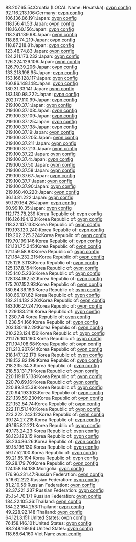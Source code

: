 88.207.65.54:Croatia (LOCAL Name: Hrvatska): [ovpn config](vpn/88_207_65_54.ovpn)  
92.116.213.106:Germany: [ovpn config](vpn/92_116_213_106.ovpn)  
106.136.86.191:Japan: [ovpn config](vpn/106_136_86_191.ovpn)  
118.156.41.53:Japan: [ovpn config](vpn/118_156_41_53.ovpn)  
118.16.60.156:Japan: [ovpn config](vpn/118_16_60_156.ovpn)  
118.241.139.98:Japan: [ovpn config](vpn/118_241_139_98.ovpn)  
118.86.74.219:Japan: [ovpn config](vpn/118_86_74_219.ovpn)  
118.87.218.81:Japan: [ovpn config](vpn/118_87_218_81.ovpn)  
123.48.74.83:Japan: [ovpn config](vpn/123_48_74_83.ovpn)  
124.211.173.232:Japan: [ovpn config](vpn/124_211_173_232.ovpn)  
126.224.129.106:Japan: [ovpn config](vpn/126_224_129_106.ovpn)  
126.79.39.206:Japan: [ovpn config](vpn/126_79_39_206.ovpn)  
133.218.198.95:Japan: [ovpn config](vpn/133_218_198_95.ovpn)  
153.166.128.117:Japan: [ovpn config](vpn/153_166_128_117.ovpn)  
160.86.148.148:Japan: [ovpn config](vpn/160_86_148_148.ovpn)  
180.31.33.141:Japan: [ovpn config](vpn/180_31_33_141.ovpn)  
183.180.98.222:Japan: [ovpn config](vpn/183_180_98_222.ovpn)  
202.177.110.99:Japan: [ovpn config](vpn/202_177_110_99.ovpn)  
219.100.37.1:Japan: [ovpn config](vpn/219_100_37_1.ovpn)  
219.100.37.108:Japan: [ovpn config](vpn/219_100_37_108.ovpn)  
219.100.37.109:Japan: [ovpn config](vpn/219_100_37_109.ovpn)  
219.100.37.125:Japan: [ovpn config](vpn/219_100_37_125.ovpn)  
219.100.37.138:Japan: [ovpn config](vpn/219_100_37_138.ovpn)  
219.100.37.19:Japan: [ovpn config](vpn/219_100_37_19.ovpn)  
219.100.37.205:Japan: [ovpn config](vpn/219_100_37_205.ovpn)  
219.100.37.211:Japan: [ovpn config](vpn/219_100_37_211.ovpn)  
219.100.37.213:Japan: [ovpn config](vpn/219_100_37_213.ovpn)  
219.100.37.22:Japan: [ovpn config](vpn/219_100_37_22.ovpn)  
219.100.37.4:Japan: [ovpn config](vpn/219_100_37_4.ovpn)  
219.100.37.50:Japan: [ovpn config](vpn/219_100_37_50.ovpn)  
219.100.37.58:Japan: [ovpn config](vpn/219_100_37_58.ovpn)  
219.100.37.67:Japan: [ovpn config](vpn/219_100_37_67.ovpn)  
219.100.37.7:Japan: [ovpn config](vpn/219_100_37_7.ovpn)  
219.100.37.90:Japan: [ovpn config](vpn/219_100_37_90.ovpn)  
219.160.40.220:Japan: [ovpn config](vpn/219_160_40_220.ovpn)  
36.13.81.222:Japan: [ovpn config](vpn/36_13_81_222.ovpn)  
59.129.164.26:Japan: [ovpn config](vpn/59_129_164_26.ovpn)  
60.99.10.35:Japan: [ovpn config](vpn/60_99_10_35.ovpn)  
112.173.78.239:Korea Republic of: [ovpn config](vpn/112_173_78_239.ovpn)  
116.126.194.123:Korea Republic of: [ovpn config](vpn/116_126_194_123.ovpn)  
118.32.107.133:Korea Republic of: [ovpn config](vpn/118_32_107_133.ovpn)  
119.193.120.240:Korea Republic of: [ovpn config](vpn/119_193_120_240.ovpn)  
119.202.225.224:Korea Republic of: [ovpn config](vpn/119_202_225_224.ovpn)  
119.70.199.146:Korea Republic of: [ovpn config](vpn/119_70_199_146.ovpn)  
121.131.75.245:Korea Republic of: [ovpn config](vpn/121_131_75_245.ovpn)  
121.159.58.83:Korea Republic of: [ovpn config](vpn/121_159_58_83.ovpn)  
121.184.232.215:Korea Republic of: [ovpn config](vpn/121_184_232_215.ovpn)  
125.128.3.113:Korea Republic of: [ovpn config](vpn/125_128_3_113.ovpn)  
125.137.8.154:Korea Republic of: [ovpn config](vpn/125_137_8_154.ovpn)  
125.140.5.236:Korea Republic of: [ovpn config](vpn/125_140_5_236.ovpn)  
128.134.162.52:Korea Republic of: [ovpn config](vpn/128_134_162_52.ovpn)  
175.207.152.93:Korea Republic of: [ovpn config](vpn/175_207_152_93.ovpn)  
180.64.36.183:Korea Republic of: [ovpn config](vpn/180_64_36_183.ovpn)  
180.66.101.62:Korea Republic of: [ovpn config](vpn/180_66_101_62.ovpn)  
182.214.132.226:Korea Republic of: [ovpn config](vpn/182_214_132_226.ovpn)  
183.106.27.247:Korea Republic of: [ovpn config](vpn/183_106_27_247.ovpn)  
1.229.183.219:Korea Republic of: [ovpn config](vpn/1_229_183_219.ovpn)  
1.230.7.4:Korea Republic of: [ovpn config](vpn/1_230_7_4.ovpn)  
1.238.54.166:Korea Republic of: [ovpn config](vpn/1_238_54_166.ovpn)  
203.130.182.29:Korea Republic of: [ovpn config](vpn/203_130_182_29.ovpn)  
210.223.124.156:Korea Republic of: [ovpn config](vpn/210_223_124_156.ovpn)  
211.176.101.190:Korea Republic of: [ovpn config](vpn/211_176_101_190.ovpn)  
211.194.108.68:Korea Republic of: [ovpn config](vpn/211_194_108_68.ovpn)  
211.210.207.64:Korea Republic of: [ovpn config](vpn/211_210_207_64.ovpn)  
218.147.122.179:Korea Republic of: [ovpn config](vpn/218_147_122_179.ovpn)  
218.152.82.198:Korea Republic of: [ovpn config](vpn/218_152_82_198.ovpn)  
218.235.34.3:Korea Republic of: [ovpn config](vpn/218_235_34_3.ovpn)  
218.53.131.71:Korea Republic of: [ovpn config](vpn/218_53_131_71.ovpn)  
220.119.115.138:Korea Republic of: [ovpn config](vpn/220_119_115_138.ovpn)  
220.70.69.16:Korea Republic of: [ovpn config](vpn/220_70_69_16.ovpn)  
220.89.245.39:Korea Republic of: [ovpn config](vpn/220_89_245_39.ovpn)  
220.94.193.103:Korea Republic of: [ovpn config](vpn/220_94_193_103.ovpn)  
221.139.59.230:Korea Republic of: [ovpn config](vpn/221_139_59_230.ovpn)  
221.152.54.74:Korea Republic of: [ovpn config](vpn/221_152_54_74.ovpn)  
222.111.51.140:Korea Republic of: [ovpn config](vpn/222_111_51_140.ovpn)  
223.222.243.12:Korea Republic of: [ovpn config](vpn/223_222_243_12.ovpn)  
39.124.27.218:Korea Republic of: [ovpn config](vpn/39_124_27_218.ovpn)  
49.165.82.221:Korea Republic of: [ovpn config](vpn/49_165_82_221.ovpn)  
49.173.24.23:Korea Republic of: [ovpn config](vpn/49_173_24_23.ovpn)  
58.123.123.15:Korea Republic of: [ovpn config](vpn/58_123_123_15.ovpn)  
58.234.86.26:Korea Republic of: [ovpn config](vpn/58_234_86_26.ovpn)  
59.15.196.130:Korea Republic of: [ovpn config](vpn/59_15_196_130.ovpn)  
59.17.52.100:Korea Republic of: [ovpn config](vpn/59_17_52_100.ovpn)  
59.21.85.194:Korea Republic of: [ovpn config](vpn/59_21_85_194.ovpn)  
59.28.179.70:Korea Republic of: [ovpn config](vpn/59_28_179_70.ovpn)  
124.158.64.188:Mongolia: [ovpn config](vpn/124_158_64_188.ovpn)  
176.96.231.47:Russian Federation: [ovpn config](vpn/176_96_231_47.ovpn)  
5.16.62.222:Russian Federation: [ovpn config](vpn/5_16_62_222.ovpn)  
81.2.10.56:Russian Federation: [ovpn config](vpn/81_2_10_56.ovpn)  
92.37.221.237:Russian Federation: [ovpn config](vpn/92_37_221_237.ovpn)  
95.154.70.171:Russian Federation: [ovpn config](vpn/95_154_70_171.ovpn)  
184.22.105.36:Thailand: [ovpn config](vpn/184_22_105_36.ovpn)  
184.22.164.253:Thailand: [ovpn config](vpn/184_22_164_253.ovpn)  
49.228.92.148:Thailand: [ovpn config](vpn/49_228_92_148.ovpn)  
64.121.3.151:United States: [ovpn config](vpn/64_121_3_151.ovpn)  
76.158.146.101:United States: [ovpn config](vpn/76_158_146_101.ovpn)  
98.248.169.94:United States: [ovpn config](vpn/98_248_169_94.ovpn)  
118.68.64.160:Viet Nam: [ovpn config](vpn/118_68_64_160.ovpn)  
